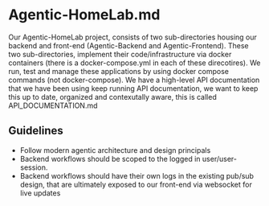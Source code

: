 # Agentic-HomeLab.md

Our Agentic-HomeLab project, consists of two sub-directories housing our backend and front-end (Agentic-Backend and Agentic-Frontend). These two sub-directories, implement their code/infrastructure via docker containers (there is a docker-compose.yml in each of these direcotires). We run, test and manage these applications by using docker compose commands (not docker-compose). We have a high-level API documentation that we have been using keep running API documentation, we want to keep this up to date, organized and contexutally aware, this is called API_DOCUMENTATION.md

## Guidelines

- Follow modern agentic architecture and design principals
- Backend workflows should be scoped to the logged in user/user-session. 
- Backend workflows should have their own logs in the existing pub/sub design, that are ultimately exposed to our front-end via websocket for live updates

